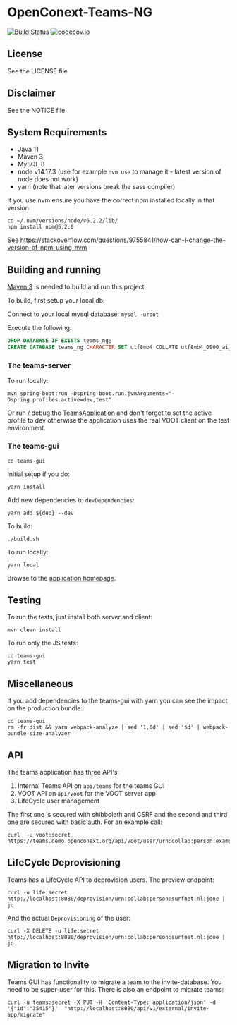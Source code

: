 # OpenConext-Teams-NG
[![Build Status](https://github.com/OpenConext/OpenConext-Teams-NG/actions/workflows/maven.yml/badge.svg)](https://github.com/OpenConext/OpenConext-Teams-NG/actions/workflows/maven.yml/badge.svg)
[![codecov.io](https://codecov.io/github/OpenConext/OpenConext-Teams-NG/coverage.svg)](https://codecov.io/github/OpenConext/OpenConext-Teams-NG)

## License

See the LICENSE file

## Disclaimer

See the NOTICE file

## System Requirements

- Java 11
- Maven 3
- MySQL 8
- node v14.17.3 (use for example `nvm use` to manage it - latest version of node does not work) 
- yarn (note that later versions break the sass compiler)

If you use nvm ensure you have the correct npm installed locally in that version

```
cd ~/.nvm/versions/node/v6.2.2/lib/
npm install npm@5.2.0
```

See https://stackoverflow.com/questions/9755841/how-can-i-change-the-version-of-npm-using-nvm

## Building and running

[Maven 3](http://maven.apache.org) is needed to build and run this project.

To build, first setup your local db:

Connect to your local mysql database: `mysql -uroot`

Execute the following:

```sql
DROP DATABASE IF EXISTS teams_ng;
CREATE DATABASE teams_ng CHARACTER SET utf8mb4 COLLATE utf8mb4_0900_ai_ci;
```

### The teams-server

To run locally:

`mvn spring-boot:run -Dspring-boot.run.jvmArguments="-Dspring.profiles.active=dev,test"`

Or run / debug the [TeamsApplication](teams-server/src/main/java/teams/TeamsApplication.java) and don't forget to set 
the active profile to dev otherwise the application uses the real VOOT client on the test environment.



### The teams-gui

    cd teams-gui

Initial setup if you do:

    yarn install

Add new dependencies to `devDependencies`:

    yarn add ${dep} --dev

To build:

    ./build.sh

To run locally:

    yarn local

Browse to the [application homepage](http://localhost:8001/).

## Testing

To run the tests, just install both server and client:

    mvn clean install
    
To run only the JS tests:
    
    cd teams-gui
    yarn test
    
## Miscellaneous

If you add dependencies to the teams-gui with yarn you can see the impact on the production bundle:

    cd teams-gui
    rm -fr dist && yarn webpack-analyze | sed '1,6d' | sed '$d' | webpack-bundle-size-analyzer
    
## API
    
The teams application has three API's:
    
1. Internal Teams API on `api/teams` for the teams GUI
2. VOOT API on `api/voot` for the VOOT server app
3. LifeCycle user management  
  
The first one is secured with shibboleth and CSRF and the second and third one are secured with basic auth. For an example call:
  
    curl  -u voot:secret https://teams.demo.openconext.org/api/voot/user/urn:collab:person:example.com:admin/groups  
    
## LifeCycle Deprovisioning

Teams has a LifeCycle API to deprovision users. The preview endpoint:
```
curl -u life:secret http://localhost:8080/deprovision/urn:collab:person:surfnet.nl:jdoe | jq 
```
And the actual `Deprovisioning` of the user:
```
curl -X DELETE -u life:secret http://localhost:8080/deprovision/urn:collab:person:surfnet.nl:jdoe | jq
```
## Migration to Invite

Teams GUI has functionality to migrate a team to the invite-database. You need to be super-user for this. There is
also an endpoint to migrate teams:
```
curl -u teams:secret -X PUT -H 'Content-Type: application/json' -d '{"id":"35415"}'  "http://localhost:8080/api/v1/external/invite-app/migrate"
```
